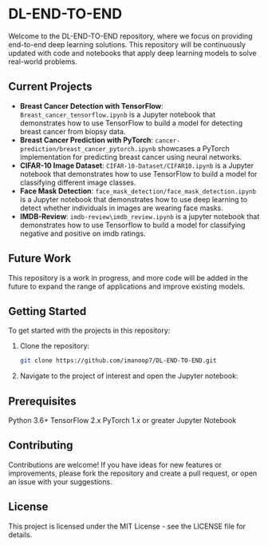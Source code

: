 # DL-END-TO-END

Welcome to the DL-END-TO-END repository, where we focus on providing end-to-end deep learning solutions. This repository will be continuously updated with code and notebooks that apply deep learning models to solve real-world problems.

## Current Projects

- **Breast Cancer Detection with TensorFlow**: `Breast_cancer_tensorflow.ipynb` is a Jupyter notebook that demonstrates how to use TensorFlow to build a model for detecting breast cancer from biopsy data.
- **Breast Cancer Prediction with PyTorch**: `cancer-prediction/breast_cancer_pytorch.ipynb` showcases a PyTorch implementation for predicting breast cancer using neural networks.
- **CIFAR-10 Image Dataset**: `CIFAR-10-Dataset/CIFAR10.ipynb` is a Jupyter notebook that demonstrates how to use TensorFlow to build a model for classifying different image classes.
- **Face Mask Detection**: `face_mask_detection/face_mask_detection.ipynb` is a Jupyter notebook that demonstrates how to use deep learning to detect whether individuals in images are wearing face masks.
- **IMDB-Review**: `imdb-review\imdb_review.ipynb` is a jupyter notebook that demonstrates how to use Tensorflow to build a model for classifying negative and positive on imdb ratings.

## Future Work

This repository is a work in progress, and more code will be added in the future to expand the range of applications and improve existing models.

## Getting Started

To get started with the projects in this repository:

1. Clone the repository:
   ```bash
   git clone https://github.com/imanoop7/DL-END-TO-END.git
2. Navigate to the project of interest and open the Jupyter notebook:
## Prerequisites
Python 3.6+ 
TensorFlow 2.x
PyTorch 1.x or greater
Jupyter Notebook
## Contributing
Contributions are welcome! If you have ideas for new features or improvements, please fork the repository and create a pull request, or open an issue with your suggestions.

## License
This project is licensed under the MIT License - see the LICENSE file for details.
